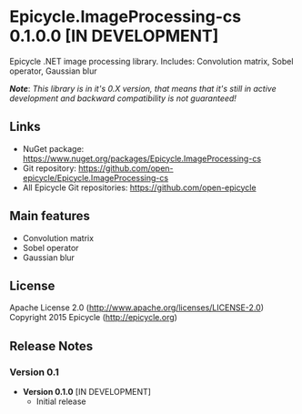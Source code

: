 # Epicycle.ImageProcessing-cs 0.1.0.0 [IN DEVELOPMENT]
Epicycle .NET image processing library. Includes: Convolution matrix, Sobel operator, Gaussian blur

***Note***: *This library is in it's 0.X version, that means that it's still in active development and backward compatibility is not guaranteed!*

## Links
* NuGet package: https://www.nuget.org/packages/Epicycle.ImageProcessing-cs
* Git repository: https://github.com/open-epicycle/Epicycle.ImageProcessing-cs
* All Epicycle Git repositories: https://github.com/open-epicycle

## Main features
* Convolution matrix
* Sobel operator
* Gaussian blur

## License
Apache License 2.0 (http://www.apache.org/licenses/LICENSE-2.0)
Copyright 2015 Epicycle (http://epicycle.org)

## Release Notes
### Version 0.1 

* **Version 0.1.0** [IN DEVELOPMENT]
  * Initial release
